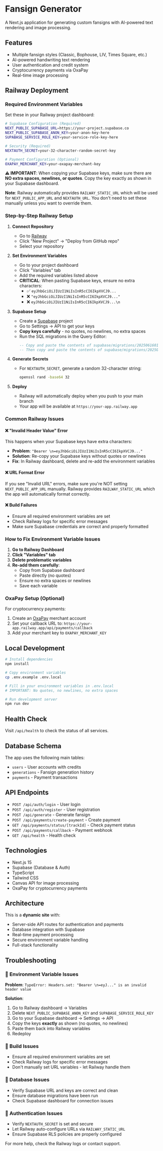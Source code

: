 # Fansign Generator

A Next.js application for generating custom fansigns with AI-powered text rendering and image processing.

## Features

- Multiple fansign styles (Classic, Bophouse, LIV, Times Square, etc.)
- AI-powered handwriting text rendering
- User authentication and credit system
- Cryptocurrency payments via OxaPay
- Real-time image processing

## Railway Deployment

### Required Environment Variables

Set these in your Railway project dashboard:

```bash
# Supabase Configuration (Required)
NEXT_PUBLIC_SUPABASE_URL=https://your-project.supabase.co
NEXT_PUBLIC_SUPABASE_ANON_KEY=your-anon-key-here
SUPABASE_SERVICE_ROLE_KEY=your-service-role-key-here

# Security (Required)
NEXTAUTH_SECRET=your-32-character-random-secret-key

# Payment Configuration (Optional)
OXAPAY_MERCHANT_KEY=your-oxapay-merchant-key
```

**⚠️ IMPORTANT**: When copying your Supabase keys, make sure there are **NO extra spaces, newlines, or quotes**. Copy the key exactly as shown in your Supabase dashboard.

**Note**: Railway automatically provides `RAILWAY_STATIC_URL` which will be used for `NEXT_PUBLIC_APP_URL` and `NEXTAUTH_URL`. You don't need to set these manually unless you want to override them.

### Step-by-Step Railway Setup

1. **Connect Repository**
   - Go to [Railway](https://railway.app)
   - Click "New Project" → "Deploy from GitHub repo"
   - Select your repository

2. **Set Environment Variables**
   - Go to your project dashboard
   - Click "Variables" tab
   - Add the required variables listed above
   - **CRITICAL**: When pasting Supabase keys, ensure no extra characters:
     - ✅ `eyJhbGciOiJIUzI1NiIsInR5cCI6IkpXVCJ9...`
     - ❌ `"eyJhbGciOiJIUzI1NiIsInR5cCI6IkpXVCJ9..."`
     - ❌ `eyJhbGciOiJIUzI1NiIsInR5cCI6IkpXVCJ9...\n`

3. **Supabase Setup**
   - Create a [Supabase](https://supabase.com) project
   - Go to Settings → API to get your keys
   - **Copy keys carefully** - no quotes, no newlines, no extra spaces
   - Run the SQL migrations in the Query Editor:
     ```sql
     -- Copy and paste the contents of supabase/migrations/20250616010557_dry_hall.sql
     -- Then copy and paste the contents of supabase/migrations/20250616013732_small_cell.sql
     ```

4. **Generate Secrets**
   - For `NEXTAUTH_SECRET`, generate a random 32-character string:
     ```bash
     openssl rand -base64 32
     ```

5. **Deploy**
   - Railway will automatically deploy when you push to your main branch
   - Your app will be available at `https://your-app.railway.app`

### Common Railway Issues

#### ❌ "Invalid Header Value" Error
This happens when your Supabase keys have extra characters:
- **Problem**: `"Bearer \n=eyJhbGciOiJIUzI1NiIsInR5cCI6IkpXVCJ9..."`
- **Solution**: Re-copy your Supabase keys without quotes or newlines
- **Fix**: In Railway dashboard, delete and re-add the environment variables

#### ❌ URL Format Error
If you see "Invalid URL" errors, make sure you're NOT setting `NEXT_PUBLIC_APP_URL` manually. Railway provides `RAILWAY_STATIC_URL` which the app will automatically format correctly.

#### ❌ Build Failures
- Ensure all required environment variables are set
- Check Railway logs for specific error messages
- Make sure Supabase credentials are correct and properly formatted

### How to Fix Environment Variable Issues

1. **Go to Railway Dashboard**
2. **Click "Variables" tab**
3. **Delete problematic variables**
4. **Re-add them carefully**:
   - Copy from Supabase dashboard
   - Paste directly (no quotes)
   - Ensure no extra spaces or newlines
   - Save each variable

### OxaPay Setup (Optional)

For cryptocurrency payments:

1. Create an [OxaPay](https://oxapay.com) merchant account
2. Set your callback URL to: `https://your-app.railway.app/api/payments/callback`
3. Add your merchant key to `OXAPAY_MERCHANT_KEY`

## Local Development

```bash
# Install dependencies
npm install

# Copy environment variables
cp .env.example .env.local

# Fill in your environment variables in .env.local
# IMPORTANT: No quotes, no newlines, no extra spaces

# Run development server
npm run dev
```

## Health Check

Visit `/api/health` to check the status of all services.

## Database Schema

The app uses the following main tables:
- `users` - User accounts with credits
- `generations` - Fansign generation history  
- `payments` - Payment transactions

## API Endpoints

- `POST /api/auth/login` - User login
- `POST /api/auth/register` - User registration
- `POST /api/generate` - Generate fansign
- `POST /api/payments/create-payment` - Create payment
- `GET /api/payments/status/[trackId]` - Check payment status
- `POST /api/payments/callback` - Payment webhook
- `GET /api/health` - Health check

## Technologies

- Next.js 15
- Supabase (Database & Auth)
- TypeScript
- Tailwind CSS
- Canvas API for image processing
- OxaPay for cryptocurrency payments

## Architecture

This is a **dynamic site** with:
- Server-side API routes for authentication and payments
- Database integration with Supabase
- Real-time payment processing
- Secure environment variable handling
- Full-stack functionality

## Troubleshooting

### 🔧 Environment Variable Issues

**Problem**: `TypeError: Headers.set: "Bearer \n=eyJ..." is an invalid header value`

**Solution**:
1. Go to Railway dashboard → Variables
2. Delete `NEXT_PUBLIC_SUPABASE_ANON_KEY` and `SUPABASE_SERVICE_ROLE_KEY`
3. Go to your Supabase dashboard → Settings → API
4. Copy the keys **exactly** as shown (no quotes, no newlines)
5. Paste them back into Railway variables
6. Redeploy

### 🔧 Build Issues
- Ensure all required environment variables are set
- Check Railway logs for specific error messages
- Don't manually set URL variables - let Railway handle them

### 🔧 Database Issues
- Verify Supabase URL and keys are correct and clean
- Ensure database migrations have been run
- Check Supabase dashboard for connection issues

### 🔧 Authentication Issues
- Verify `NEXTAUTH_SECRET` is set and secure
- Let Railway auto-configure URLs via `RAILWAY_STATIC_URL`
- Ensure Supabase RLS policies are properly configured

For more help, check the Railway logs or contact support.